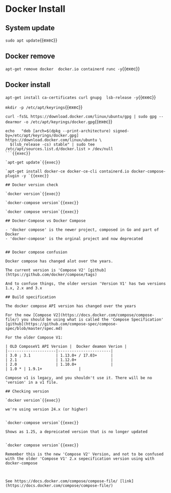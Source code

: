 
# Docker Install


## System update

`sudo apt update`{{exec}}

## Docker remove

`apt-get remove docker  docker.io containerd runc -y`{{exec}}   

## Docker install  

`apt-get install ca-certificates curl gnupg  lsb-release -y`{{exec}}   

`mkdir -p /etc/apt/keyrings`{{exec}}   

`curl -fsSL https://download.docker.com/linux/ubuntu/gpg | sudo gpg --dearmor -o /etc/apt/keyrings/docker.gpg`{{exec}}   

```
echo   "deb [arch=$(dpkg --print-architecture) signed-by=/etc/apt/keyrings/docker.gpg] https://download.docker.com/linux/ubuntu \
  $(lsb_release -cs) stable" | sudo tee /etc/apt/sources.list.d/docker.list > /dev/null
```{{exec}}   

`apt-get update`{{exec}}   

`apt-get install docker-ce docker-ce-cli containerd.io docker-compose-plugin -y `{{exec}}  

## Docker version check

`docker version`{{exec}}   

`docker-compose version`{{exec}}   

`docker compose version`{{exec}}

## Docker-Compose vs Docker Compose

- 'docker compose' is the newer project, composed in Go and part of Docker
- 'docker-compose' is the orginal project and now deprecated


## Docker compose confusion

Docker compose has changed alot over the years.

The current version is 'Compose V2' [github](https://github.com/docker/compose/tags)

And to confuse things, the older version 'Version V1' has two versions 1.x, 2.x and 3.x

## Build specification

The docker compose API version has changed over the years

For the new [Compose V2](https://docs.docker.com/compose/compose-file/) you should be using what is called the 'Compose Specification' [github](https://github.com/compose-spec/compose-spec/blob/master/spec.md)

For the older Compose V1:

| OLD ComposeV1 API Version |  Docker deamon Verion |
|---------------------|-----------------------|
| 3.0 ; 3.1           | 1.13.0+ / 17.03+      |
| 2.1                 | 1.12.0+               |
| 2.0                 | 1.10.0+               |
| 1.0 * | 1.9.1+                | 

Compose v1 is legacy, and you shouldn't use it. There will be no 'version' in a v1 file.

## Checking version

`docker version`{{exec}}

we're using version 24.x (or higher)


`docker-compose version`{{exec}}

Shows as 1.25, a depreicated version that is no longer updated


`docker compose version`{{exec}}

Remember this is the new 'Compose V2' Version, and not to be confused with the older 'Compose V1' 2.x sepecification version using with docker-compose



See https://docs.docker.com/compose/compose-file/ [link](https://docs.docker.com/compose/compose-file/)